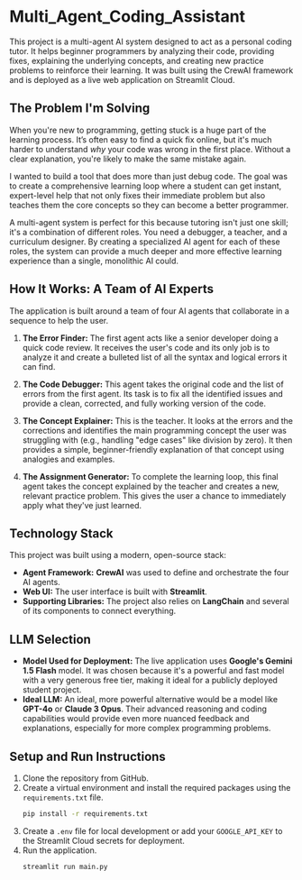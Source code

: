 # Multi_Agent_Coding_Assistant

This project is a multi-agent AI system designed to act as a personal coding tutor. It helps beginner programmers by analyzing their code, providing fixes, explaining the underlying concepts, and creating new practice problems to reinforce their learning. It was built using the CrewAI framework and is deployed as a live web application on Streamlit Cloud.

## The Problem I'm Solving

When you're new to programming, getting stuck is a huge part of the learning process. It’s often easy to find a quick fix online, but it's much harder to understand *why* your code was wrong in the first place. Without a clear explanation, you're likely to make the same mistake again.

I wanted to build a tool that does more than just debug code. The goal was to create a comprehensive learning loop where a student can get instant, expert-level help that not only fixes their immediate problem but also teaches them the core concepts so they can become a better programmer.

A multi-agent system is perfect for this because tutoring isn't just one skill; it's a combination of different roles. You need a debugger, a teacher, and a curriculum designer. By creating a specialized AI agent for each of these roles, the system can provide a much deeper and more effective learning experience than a single, monolithic AI could.

## How It Works: A Team of AI Experts

The application is built around a team of four AI agents that collaborate in a sequence to help the user.



1.  **The Error Finder:** The first agent acts like a senior developer doing a quick code review. It receives the user's code and its only job is to analyze it and create a bulleted list of all the syntax and logical errors it can find.

2.  **The Code Debugger:** This agent takes the original code and the list of errors from the first agent. Its task is to fix all the identified issues and provide a clean, corrected, and fully working version of the code.

3.  **The Concept Explainer:** This is the teacher. It looks at the errors and the corrections and identifies the main programming concept the user was struggling with (e.g., handling "edge cases" like division by zero). It then provides a simple, beginner-friendly explanation of that concept using analogies and examples.

4.  **The Assignment Generator:** To complete the learning loop, this final agent takes the concept explained by the teacher and creates a new, relevant practice problem. This gives the user a chance to immediately apply what they've just learned.

## Technology Stack

This project was built using a modern, open-source stack:
* **Agent Framework:** **CrewAI** was used to define and orchestrate the four AI agents.
* **Web UI:** The user interface is built with **Streamlit**.
* **Supporting Libraries:** The project also relies on **LangChain** and several of its components to connect everything.

## LLM Selection

* **Model Used for Deployment:** The live application uses **Google's Gemini 1.5 Flash** model. It was chosen because it's a powerful and fast model with a very generous free tier, making it ideal for a publicly deployed student project.
* **Ideal LLM:** An ideal, more powerful alternative would be a model like **GPT-4o** or **Claude 3 Opus**. Their advanced reasoning and coding capabilities would provide even more nuanced feedback and explanations, especially for more complex programming problems.

## Setup and Run Instructions

1.  Clone the repository from GitHub.
2.  Create a virtual environment and install the required packages using the `requirements.txt` file.
    ```bash
    pip install -r requirements.txt
    ```
3.  Create a `.env` file for local development or add your `GOOGLE_API_KEY` to the Streamlit Cloud secrets for deployment.
4.  Run the application.
    ```bash
    streamlit run main.py
    ```
